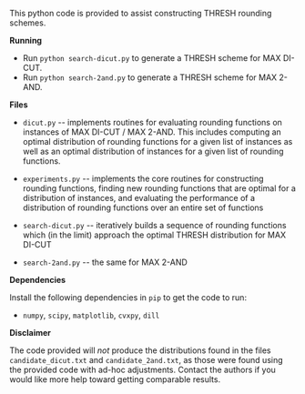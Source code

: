 This python code is provided to assist constructing THRESH rounding schemes. 

**Running**

- Run `python search-dicut.py` to generate a THRESH scheme for MAX DI-CUT.
- Run `python search-2and.py` to generate a THRESH scheme for MAX 2-AND.

**Files**

- `dicut.py` -- implements routines for evaluating rounding functions on instances of MAX DI-CUT / MAX 2-AND. This includes computing an optimal distribution of rounding functions for a given list of instances as well as an optimal distribution of instances for a given list of rounding functions.

- `experiments.py` -- implements the core routines for constructing rounding functions, finding new rounding functions that are optimal for a distribution of instances, and evaluating the performance of a distribution of rounding functions over an entire set of functions

- `search-dicut.py` -- iteratively builds a sequence of rounding functions which (in the limit) approach the optimal THRESH distribution for MAX DI-CUT

- `search-2and.py` -- the same for MAX 2-AND

**Dependencies**

Install the following dependencies in `pip` to get the code to run:

- `numpy`, `scipy`, `matplotlib`, `cvxpy`, `dill`

**Disclaimer**

The code provided will *not* produce the distributions found in the files `candidate_dicut.txt` and `candidate_2and.txt`, as those were found using the provided code with ad-hoc adjustments. Contact the authors if you would like more help toward getting comparable results.